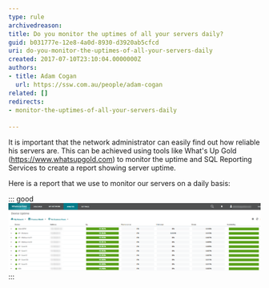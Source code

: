 ```yaml
---
type: rule
archivedreason: 
title: Do you monitor the uptimes of all your servers daily?
guid: b031777e-12e8-4a0d-8930-d3920ab5cfcd
uri: do-you-monitor-the-uptimes-of-all-your-servers-daily
created: 2017-07-10T23:10:04.0000000Z
authors:
- title: Adam Cogan
  url: https://ssw.com.au/people/adam-cogan
related: []
redirects:
- monitor-the-uptimes-of-all-your-servers-daily

---
```


It is important that the network administrator can easily find out how reliable his servers are. This can be achieved using tools like What's Up Gold (https://www.whatsupgold.com) to monitor the uptime and SQL Reporting Services to create a report showing server uptime.

Here is a report that we use to monitor our servers on a daily basis:

<!--endintro-->


::: good  
![Figure: Good example - We can easily see the uptime of all our servers](WuGReport.png)  
:::
